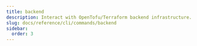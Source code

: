 ```yaml
---
title: backend
description: Interact with OpenTofu/Terraform backend infrastructure.
slug: docs/reference/cli/commands/backend
sidebar:
  order: 3
---
```

